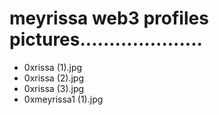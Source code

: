 # meyrissa web3 profiles pictures.....................
- 0xrissa (1).jpg
- 0xrissa (2).jpg
- 0xrissa (3).jpg
- 0xmeyrissa1 (1).jpg
